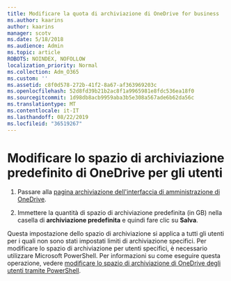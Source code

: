 ```yaml
---
title: Modificare la quota di archiviazione di OneDrive for business
ms.author: kaarins
author: kaarins
manager: scotv
ms.date: 5/18/2018
ms.audience: Admin
ms.topic: article
ROBOTS: NOINDEX, NOFOLLOW
localization_priority: Normal
ms.collection: Adm_O365
ms.custom: ''
ms.assetid: c8f0d578-272b-41f2-8a67-af363969203c
ms.openlocfilehash: 52d8fd39b21b2ac8f1a9965981e8fdc536ea18f0
ms.sourcegitcommit: 1d98db8acb9959aba3b5e308a567ade6b62da56c
ms.translationtype: MT
ms.contentlocale: it-IT
ms.lasthandoff: 08/22/2019
ms.locfileid: "36519267"
---
```

# <a name="change-the-default-onedrive-storage-space-for-your-users"></a>Modificare lo spazio di archiviazione predefinito di OneDrive per gli utenti

1. Passare alla [pagina archiviazione dell'interfaccia di amministrazione di OneDrive](https://admin.onedrive.com/?v=StorageSettings).
    
2. Immettere la quantità di spazio di archiviazione predefinita (in GB) nella casella di **archiviazione predefinita** e quindi fare clic su **Salva**.
    
Questa impostazione dello spazio di archiviazione si applica a tutti gli utenti per i quali non sono stati impostati limiti di archiviazione specifici. Per modificare lo spazio di archiviazione per utenti specifici, è necessario utilizzare Microsoft PowerShell. Per informazioni su come eseguire questa operazione, vedere [modificare lo spazio di archiviazione di OneDrive degli utenti tramite PowerShell](https://go.microsoft.com/fwlink/?linkid=866402).
  

